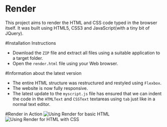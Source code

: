 # Render
This project aims to render the HTML and CSS code typed in the browser itself. It was built using HTML5, CSS3 and JavaScript(with a tiny bit of JQuery).

#Installation Instructions
* Download the `ZIP` file and extract all files using a suitable application to a target folder.
* Open the `render.html` file using your Web browser.
 
#Information about the latest version
* The entire HTML structure was restructured and restyled using `Flexbox`.
* The website is now fully responsive.
* The latest update to the `myscript.js` file has ensured that we can indent the code in the `HTMLText` and `CSSText` textareas using `tab` just like in a normal text editor.

#Render in Action
![Using Render for basic HTML](https://github.com/chatsagnik/Render/blob/master/Images/Screenshot%20(118).png)
![Using Render for HTML with CSS](https://github.com/chatsagnik/Render/blob/master/Images/Screenshot%20(119).png)
